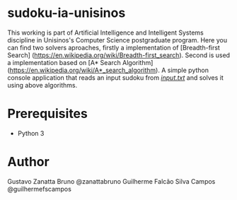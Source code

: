 # sudoku-ia-unisinos
This working is part of Artificial Intelligence and Intelligent Systems discipline in Unisinos's Computer Science postgraduate program. Here you can find two solvers aproaches, firstly a implementation of [Breadth-first Search] (https://en.wikipedia.org/wiki/Breadth-first_search). Second is used a implementation based on [A* Search Algorithm] (https://en.wikipedia.org/wiki/A*_search_algorithm).
 A simple python console application that reads an input sudoku from [_input.txt_](https://raw.githubusercontent.com/zanattabruno/sudoku-ia-unisinos/master/input.txt?token=AHTNX33H5GWYRPVB3WNKDUS7BPLS4) and solves it using above algorithms.

# Prerequisites
  * Python 3

# Author
Gustavo Zanatta Bruno @zanattabruno
Guilherme Falcão Silva Campos @guilhermefscampos